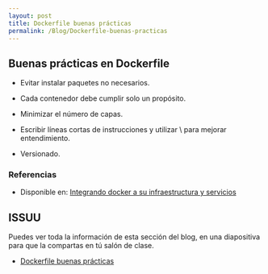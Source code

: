 ```yaml
---
layout: post
title: Dockerfile buenas prácticas
permalink: /Blog/Dockerfile-buenas-practicas
---
```

## Buenas prácticas en Dockerfile

* Evitar instalar paquetes no necesarios.

* Cada contenedor debe cumplir solo un propósito.

* Minimizar el número de capas.

* Escribir líneas cortas de instrucciones y utilizar \ para mejorar entendimiento.

* Versionado.

### Referencias

* Disponible en: [Integrando docker a su infraestructura y servicios](https://mmorejon.io/curso/integrando-docker-a-su-infaestructura-y-servicios)

## ISSUU

Puedes ver toda la información de esta sección del blog, en una diapositiva para que la compartas en tú salón de clase.

* [Dockerfile buenas prácticas](seccion-6-dockerfile-buenas-practicas.pptx)
